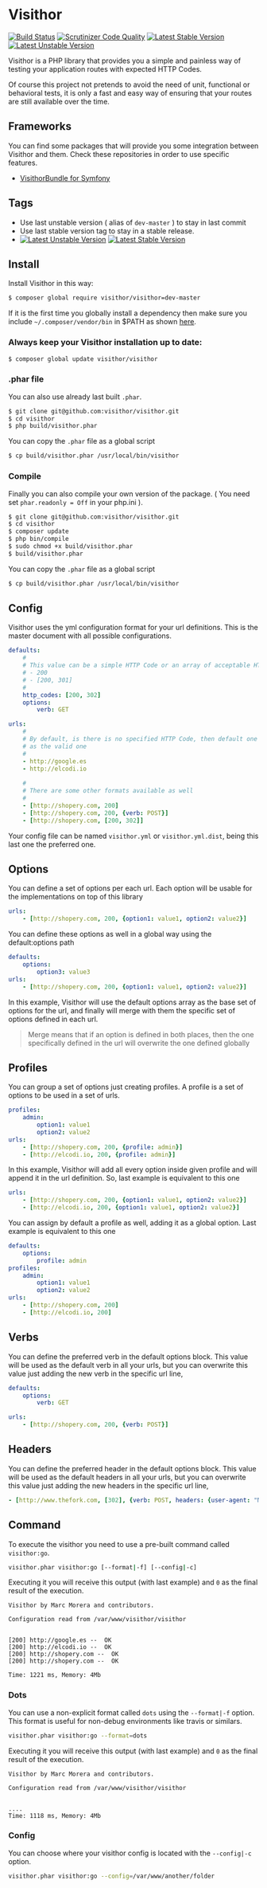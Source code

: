 Visithor
========

[![Build Status](https://travis-ci.org/Visithor/visithor.png?branch=master)](https://travis-ci.org/Visithor/visithor)
[![Scrutinizer Code Quality](https://scrutinizer-ci.com/g/visithor/visithor/badges/quality-score.png?b=master)](https://scrutinizer-ci.com/g/visithor/visithor/?branch=master)
[![Latest Stable Version](https://poser.pugx.org/visithor/visithor/v/stable.png)](https://packagist.org/packages/visithor/visithor)
[![Latest Unstable Version](https://poser.pugx.org/visithor/visithor/v/unstable.png)](https://packagist.org/packages/visithor/visithor)


Visithor is a PHP library that provides you a simple and painless way of testing 
your application routes with expected HTTP Codes.

Of course this project not pretends to avoid the need of unit, functional or
behavioral tests, it is only a fast and easy way of ensuring that your routes
are still available over the time.

## Frameworks

You can find some packages that will provide you some integration between
Visithor and them. Check these repositories in order to use specific features.

* [VisithorBundle for Symfony](http://github.com/visithor/VisithorBundle)

## Tags

* Use last unstable version ( alias of `dev-master` ) to stay in last commit
* Use last stable version tag to stay in a stable release.
* [![Latest Unstable Version](https://poser.pugx.org/visithor/visithor/v/unstable.png)](https://packagist.org/packages/visithor/visithor)
[![Latest Stable Version](https://poser.pugx.org/visithor/visithor/v/stable.png)](https://packagist.org/packages/visithor/visithor)

## Install

Install Visithor in this way:

``` bash
$ composer global require visithor/visithor=dev-master
```

If it is the first time you globally install a dependency then make sure
you include `~/.composer/vendor/bin` in $PATH as shown [here](http://getcomposer.org/doc/03-cli.md#global).

### Always keep your Visithor installation up to date:

``` bash
$ composer global update visithor/visithor
```

### .phar file

You can also use already last built `.phar`.

``` bash
$ git clone git@github.com:visithor/visithor.git
$ cd visithor
$ php build/visithor.phar
```

You can copy the `.phar` file as a global script

``` bash
$ cp build/visithor.phar /usr/local/bin/visithor
```

### Compile

Finally you can also compile your own version of the package. ( You need set `phar.readonly = Off` in your php.ini ).

``` bash
$ git clone git@github.com:visithor/visithor.git
$ cd visithor
$ composer update
$ php bin/compile
$ sudo chmod +x build/visithor.phar
$ build/visithor.phar
```

You can copy the `.phar` file as a global script

``` bash
$ cp build/visithor.phar /usr/local/bin/visithor
```

## Config

Visithor uses the yml configuration format for your url definitions. This is the
master document with all possible configurations.

``` yml
defaults:
    #
    # This value can be a simple HTTP Code or an array of acceptable HTTP Codes
    # - 200
    # - [200, 301]
    #
    http_codes: [200, 302]
    options:
        verb: GET

urls:
    #
    # By default, is there is no specified HTTP Code, then default one is used
    # as the valid one
    #
    - http://google.es
    - http://elcodi.io
    
    #
    # There are some other formats available as well
    #
    - [http://shopery.com, 200]
    - [http://shopery.com, 200, {verb: POST}]
    - [http://shopery.com, [200, 302]]
```

Your config file can be named `visithor.yml` or `visithor.yml.dist`, being this 
last one the preferred one.

## Options

You can define a set of options per each url. Each option will be usable for the
implementations on top of this library

``` yaml
urls:
    - [http://shopery.com, 200, {option1: value1, option2: value2}]
```

You can define these options as well in a global way using the default:options
path

``` yaml
defaults:
    options:
        option3: value3
urls:
    - [http://shopery.com, 200, {option1: value1, option2: value2}]
```

In this example, Visithor will use the default options array as the base set of
options for the url, and finally will merge with them the specific set of 
options defined in each url.

> Merge means that if an option is defined in both places, then the one 
specifically defined in the url will overwrite the one defined globally

## Profiles

You can group a set of options just creating profiles. A profile is a set of 
options to be used in a set of urls.

``` yaml
profiles:
    admin:
        option1: value1
        option2: value2
urls:
    - [http://shopery.com, 200, {profile: admin}]
    - [http://elcodi.io, 200, {profile: admin}]
```

In this example, Visithor will add all every option inside given profile and 
will append it in the url definition. So, last example is equivalent to this one

``` yaml
urls:
    - [http://shopery.com, 200, {option1: value1, option2: value2}]
    - [http://elcodi.io, 200, {option1: value1, option2: value2}]
```

You can assign by default a profile as well, adding it as a global option. Last
example is equivalent to this one

``` yaml
defaults:
    options:
        profile: admin
profiles:
    admin:
        option1: value1
        option2: value2
urls:
    - [http://shopery.com, 200]
    - [http://elcodi.io, 200]
```

## Verbs

You can define the preferred verb in the default options block. This value will
be used as the default verb in all your urls, but you can overwrite this value
just adding the new verb in the specific url line,

``` yml
defaults:
    options:
        verb: GET

urls:
    - [http://shopery.com, 200, {verb: POST}]
```

## Headers

You can define the preferred header in the default options block. This value will
be used as the default headers in all your urls, but you can overwrite this value
just adding the new headers in the specific url line,

```yml
- [http://www.thefork.com, [302], {verb: POST, headers: {user-agent: "Mozilla/5.0 (iPhone; CPU iPhone OS 5_0 like Mac OS X)"}}]
```

## Command

To execute the visithor you need to use a pre-built command called 
`visithor:go`.

``` bash
visithor.phar visithor:go [--format|-f] [--config|-c]
```

Executing it you will receive this output (with last example) and `0` as the 
final result of the execution.

```
Visithor by Marc Morera and contributors.

Configuration read from /var/www/visithor/visithor


[200] http://google.es --  OK 
[200] http://elcodi.io --  OK 
[200] http://shopery.com --  OK 
[200] http://shopery.com --  OK 

Time: 1221 ms, Memory: 4Mb
```

### Dots

You can use a non-explicit format called `dots` using the `--format|-f` option.
This format is useful for non-debug environments like travis or similars.

``` bash
visithor.phar visithor:go --format=dots
```

Executing it you will receive this output (with last example) and `0` as the 
final result of the execution.

```
Visithor by Marc Morera and contributors.

Configuration read from /var/www/visithor/visithor


....
Time: 1118 ms, Memory: 4Mb
```

### Config

You can choose where your visithor config is located with the `--config|-c` 
option.

``` bash
visithor.phar visithor:go --config=/var/www/another/folder
```
